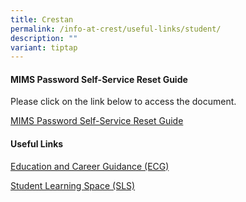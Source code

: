 ```yaml
---
title: Crestan
permalink: /info-at-crest/useful-links/student/
description: ""
variant: tiptap
---
```

<h4>MIMS Password Self-Service Reset Guide</h4>
<p>Please click on the link below to access the document.</p>
<p><a href="/files/mims_sspr_guide.pdf" rel="noopener noreferrer nofollow" target="_blank">MIMS Password Self-Service Reset Guide</a>
</p>
<p></p>
<h4>Useful Links</h4>
<p></p>
<p><a href="/i-am-a/crestan/education-and-career-guidance/" rel="noopener noreferrer nofollow" target="_blank">Education and Career Guidance (ECG)</a>
</p>
<p><a href="https://vle.learning.moe.edu.sg/login" rel="noopener noreferrer nofollow" target="_blank">Student Learning Space (SLS)</a>
</p>